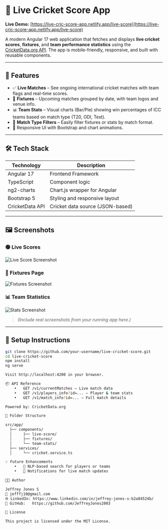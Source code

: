 # 🏏 Live Cricket Score App

**Live Demo:** [https://live-cric-score-app.netlify.app/live-score](https://live-cric-score-app.netlify.app/live-score)


A modern Angular 17 web application that fetches and displays **live cricket scores**, **fixtures**, and **team performance statistics** using the [CricketData.org API](https://cricketdata.org/). The app is mobile-friendly, responsive, and built with reusable components.

---

## 🚀 Features

- ✅ **Live Matches** – See ongoing international cricket matches with team flags and real-time scores.
- 📅 **Fixtures** – Upcoming matches grouped by date, with team logos and venue info.
- 📊 **Team Stats** – Visual charts (Bar/Pie) showing win percentages of ICC teams based on match type (T20, ODI, Test).
- 🔄 **Match Type Filters** – Easily filter fixtures or stats by match format.
- 🎨 Responsive UI with Bootstrap and chart animations.

---

## 🛠️ Tech Stack

| Technology     | Description                        |
|----------------|------------------------------------|
| Angular 17     | Frontend Framework                 |
| TypeScript     | Component logic                    |
| ng2-charts     | Chart.js wrapper for Angular       |
| Bootstrap 5    | Styling and responsive layout      |
| CricketData API| Cricket data source (JSON-based)   |

---

## 🖼️ Screenshots

### 🟢 Live Scores
![Live Score Screenshot](./screenshots/live-score.png)

### 📅 Fixtures Page
![Fixtures Screenshot](./screenshots/fixtures.png)

### 📊 Team Statistics
![Stats Screenshot](./screenshots/team-stats.png)

> *(Include real screenshots from your running app here.)*

---

## 🔧 Setup Instructions

```bash
git clone https://github.com/your-username/live-cricket-score.git
cd live-cricket-score
npm install
ng serve

Visit http://localhost:4200 in your browser.

📦 API Reference
	•	GET /v1/currentMatches – Live match data
	•	GET /v1/players_info?id=... – Player & team stats
	•	GET /v1/match_info?id=... – Full match details

Powered by: CricketData.org

📌 Folder Structure

src/app/
  ├── components/
  │     ├── live-score/
  │     ├── fixtures/
  │     └── team-stats/
  ├── services/
  │     └── cricket.service.ts

💡 Future Enhancements
	•	🧠 NLP-based search for players or teams
 	•	🔔 Notifications for live match updates

👨‍💻 Author

Jeffrey Jones S
📧 jefffj10@gmail.com
🌐 LinkedIn: https://www.linkedin.com/in/jeffrey-jones-s-b2a84524b/
🔗 GitHub:   https://github.com/JeffreyJones2003

📝 License

This project is licensed under the MIT License.